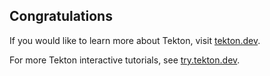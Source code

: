 ## Congratulations

If you would like to learn more about Tekton, visit [tekton.dev](tekton.dev).

For more Tekton interactive tutorials, see [try.tekton.dev](try.tekton.dev).

